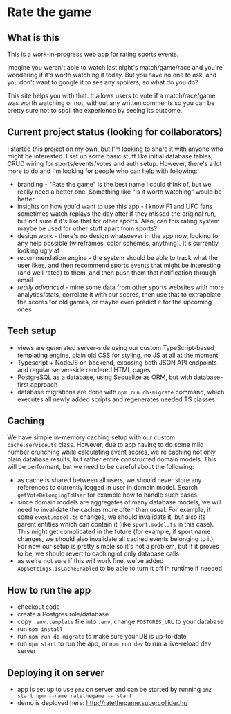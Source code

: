 # Rate the game

## What is this

This is a work-in-progress web app for rating sports events. 

Imagine you weren't able to watch last night's match/game/race and you're wondering if it's worth watching it today. But you have no one to ask, and you don't want to google it to see any spoilers, so what do you do? 

This site helps you with that. It allows users to vote if a match/race/game was worth watching or not, without any written comments so you can be pretty sure not to spoil the experience by seeing its outcome.

## Current project status (looking for collaborators)

I started this project on my own, but I'm looking to share it with anyone who might be interested. I set up some basic stuff like initial database tables, CRUD wiring for sports/events/votes and auth setup. However, there's a lot more to do and I'm looking for people who can help with following:

- branding - "Rate the game" is the best name I could think of, but we really need a better one. Something like "Is it worth watching" would be better
- insights on how you'd want to use this app - I know F1 and UFC fans sometimes watch replays the day after if they missed the original run, but not sure if it's like that for other sports. Also, can this rating system maybe be used for other stuff apart from sports?
- design work - there's no design whatsoever in the app now, looking for any help possible (wireframes, color schemes, anything). It's currently looking ugly af
- recommendation engine - the system should be able to track what the user likes, and then recommend sports events that might be interesting (and well rated) to them, and then push them that notification through email
- _really advanced_ - mine some data from other sports websites with more analytics/stats, correlate it with our scores, then use that to extrapolate the scores for old games, or maybe even predict it for the upcoming ones

## Tech setup

- views are generated server-side using our custom TypeScript-based templating engine, plain old CSS for styling, no JS at all at the moment
- Typescript + NodeJS on backend, exposing both JSON API endpoints and regular server-side rendered HTML pages 
- PostgreSQL as a database, using Sequelize as ORM, but with database-first approach
- database migrations are done with `npm run db-migrate` command, which executes all newly added scripts and regenerates needed TS classes

## Caching

We have simple in-memory caching setup with our custom `cache.service.ts` class. However, due to app having to do some mild number crunching while calculating event scores, we're caching not only plain database results, but rather entire constructed domain models. This will be performant, but we need to be careful about the following:
- as cache is shared between all users, we should never store any references to currently logged in user in domain model. Search `getVoteBelongingToUser` for example how to handle such cases.
- since domain models are aggregates of many database models, we will need to invalidate the caches more often than usual. For example, if some `event.model.ts` changes, we should invalidate it, but also its parent entities which can contain it (like `sport.model.ts` in this case). This might get complicated in the future (for example, if sport name changes, we should also invalidate all cached events belonging to it). For now our setup is pretty simple so it's not a problem, but if it proves to be, we should revert to caching of only database calls
- as we're not sure if this will work fine, we've added `AppSettings.isCacheEnabled` to be able to turn it off in runtime if needed

## How to run the app

- checkout code
- create a Postgres role/database
- copy `.env.template` file into `.env`, change `POSTGRES_URL` to your database
- run `npm install`
- run `npm run db-migrate` to make sure your DB is up-to-date
- run `npm start` to run the app, or `npm run dev` to run a live-reload dev server

## Deploying it on server
- app is set up to use `pm2` on server and can be started by running `pm2 start npm --name ratethegame -- start`
- demo is deployed here: http://ratethegame.supercollider.hr/

